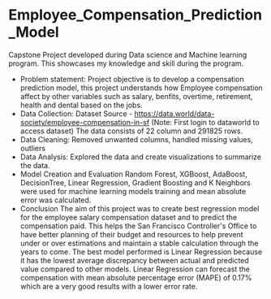 # Employee_Compensation_Prediction_Model
Capstone Project developed during Data science and Machine learning program. This showcases my knowledge and skill during the program.
- Problem statement:
Project objective is to develop a compensation prediction model, this project understands how Employee compensation affect by other variables such as salary, benfits, overtime, retirement, health and dental based on the jobs.
- Data Collection:
Dataset Source - https://data.world/data-society/employee-compensation-in-sf (Note: First login to dataworld to access dataset)
The data consists of 22 column and 291825 rows.
- Data Cleaning:
Removed unwanted columns, handled missing values, outliers
- Data Analysis:
Explored the data and create visualizations to summarize the data.
- Model Creation and Evaluation
Random Forest, XGBoost, AdaBoost, DecisionTree, Linear Regression, Gradient Boosting and K Neighbors were used for machine learning models training and mean absolute error was calculated.
- Conclusion
The aim of this project was to create best regression model for the employee salary compensation dataset and to predict the compensation paid. This helps the San Francisco Controller's Office to have better planning of their budget and resources to help prevent under or over estimations and maintain a stable calculation through the years to come. The best model performed is Linear Regression because it has the lowest average discrepancy between actual and predicted value compared to other models. Linear Regression can forecast the compensation with mean absolute percentage error (MAPE) of 0.17% which are a very good results with a lower error rate.
